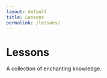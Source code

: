 ```yaml
---
layout: default
title: Lessons
permalink: /lessons/
---
```


# Lessons

A collection of enchanting knowledge.
